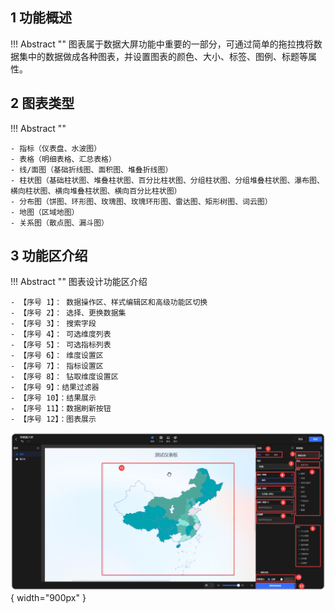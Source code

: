 ## 1 功能概述

!!! Abstract ""
    图表属于数据大屏功能中重要的一部分，可通过简单的拖拉拽将数据集中的数据做成各种图表，并设置图表的颜色、大小、标签、图例、标题等属性。

## 2 图表类型
!!! Abstract ""

    - 指标（仪表盘、水波图）
    - 表格（明细表格、汇总表格）
    - 线/面图（基础折线图、面积图、堆叠折线图）
    - 柱状图（基础柱状图、堆叠柱状图、百分比柱状图、分组柱状图、分组堆叠柱状图、瀑布图、横向柱状图、横向堆叠柱状图、横向百分比柱状图）
    - 分布图（饼图、环形图、玫瑰图、玫瑰环形图、雷达图、矩形树图、词云图）
    - 地图（区域地图）
    - 关系图（散点图、漏斗图）

## 3 功能区介绍

!!! Abstract ""
    图表设计功能区介绍

    - 【序号 1】： 数据操作区、样式编辑区和高级功能区切换
    - 【序号 2】： 选择、更换数据集
    - 【序号 3】： 搜索字段
    - 【序号 4】： 可选维度列表
    - 【序号 5】： 可选指标列表
    - 【序号 6】： 维度设置区
    - 【序号 7】： 指标设置区
    - 【序号 8】： 钻取维度设置区
    - 【序号 9】：结果过滤器
    - 【序号 10】：结果展示
    - 【序号 11】：数据刷新按钮
    - 【序号 12】：图表展示

![视图主功能区](../../img/view_generation/2.0t数据大屏图表功能区.png){ width="900px" }
